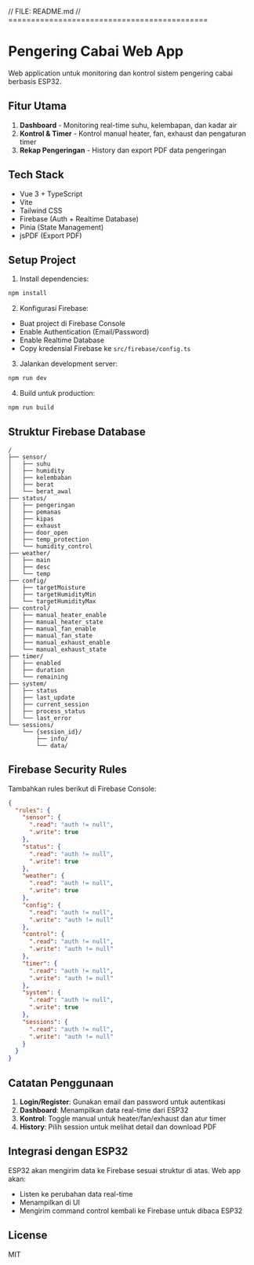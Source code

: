 // FILE: README.md
// ============================================

# Pengering Cabai Web App

Web application untuk monitoring dan kontrol sistem pengering cabai berbasis ESP32.

## Fitur Utama

1. **Dashboard** - Monitoring real-time suhu, kelembapan, dan kadar air
2. **Kontrol & Timer** - Kontrol manual heater, fan, exhaust dan pengaturan timer
3. **Rekap Pengeringan** - History dan export PDF data pengeringan

## Tech Stack

- Vue 3 + TypeScript
- Vite
- Tailwind CSS
- Firebase (Auth + Realtime Database)
- Pinia (State Management)
- jsPDF (Export PDF)

## Setup Project

1. Install dependencies:

```bash
npm install
```

2. Konfigurasi Firebase:

- Buat project di Firebase Console
- Enable Authentication (Email/Password)
- Enable Realtime Database
- Copy kredensial Firebase ke `src/firebase/config.ts`

3. Jalankan development server:

```bash
npm run dev
```

4. Build untuk production:

```bash
npm run build
```

## Struktur Firebase Database

```
/
├── sensor/
│   ├── suhu
│   ├── humidity
│   ├── kelembaban
│   ├── berat
│   └── berat_awal
├── status/
│   ├── pengeringan
│   ├── pemanas
│   ├── kipas
│   ├── exhaust
│   ├── door_open
│   ├── temp_protection
│   └── humidity_control
├── weather/
│   ├── main
│   ├── desc
│   └── temp
├── config/
│   ├── targetMoisture
│   ├── targetHumidityMin
│   └── targetHumidityMax
├── control/
│   ├── manual_heater_enable
│   ├── manual_heater_state
│   ├── manual_fan_enable
│   ├── manual_fan_state
│   ├── manual_exhaust_enable
│   └── manual_exhaust_state
├── timer/
│   ├── enabled
│   ├── duration
│   └── remaining
├── system/
│   ├── status
│   ├── last_update
│   ├── current_session
│   ├── process_status
│   └── last_error
└── sessions/
    └── {session_id}/
        ├── info/
        └── data/
```

## Firebase Security Rules

Tambahkan rules berikut di Firebase Console:

```json
{
  "rules": {
    "sensor": {
      ".read": "auth != null",
      ".write": true
    },
    "status": {
      ".read": "auth != null",
      ".write": true
    },
    "weather": {
      ".read": "auth != null",
      ".write": true
    },
    "config": {
      ".read": "auth != null",
      ".write": "auth != null"
    },
    "control": {
      ".read": "auth != null",
      ".write": "auth != null"
    },
    "timer": {
      ".read": "auth != null",
      ".write": "auth != null"
    },
    "system": {
      ".read": "auth != null",
      ".write": true
    },
    "sessions": {
      ".read": "auth != null",
      ".write": "auth != null"
    }
  }
}
```

## Catatan Penggunaan

1. **Login/Register**: Gunakan email dan password untuk autentikasi
2. **Dashboard**: Menampilkan data real-time dari ESP32
3. **Kontrol**: Toggle manual untuk heater/fan/exhaust dan atur timer
4. **History**: Pilih session untuk melihat detail dan download PDF

## Integrasi dengan ESP32

ESP32 akan mengirim data ke Firebase sesuai struktur di atas. Web app akan:

- Listen ke perubahan data real-time
- Menampilkan di UI
- Mengirim command control kembali ke Firebase untuk dibaca ESP32

## License

MIT
</div>
</main>
</div>

  </div>
</template>

<script setup lang="ts">
import { computed, onMounted, ref } from 'vue'
import { useDryerStore } from '@/stores/dryer'
import Header from '@/components/Header.vue'
import Sidebar from '@/components/Sidebar.vue'
import SensorCard from '@/components/SensorCard.vue'
import StatusCard from '@/components/StatusCard.vue'
import ChartMonitoring from '@/components/ChartMonitoring.vue'

const dryerStore = useDryerStore()
const chartData = ref<any[]>([])

const networkStatus = computed(() => {
  return dryerStore.systemStatus.status === 'ready' ? 'Stabil' : 'Tidak Stabil'
})

const wifiSSID = ref('Sam akhirnya sidang')

const sensorDHT22 = computed(() => {
  return dryerStore.sensorData.suhu > 0 ? 'OK' : 'ERROR'
})

const sensorHX711 = computed(() => {
  return dryerStore.sensorData.berat >= 0 ? 'OK' : 'ERROR'
})

const errorStatus = computed(() => {
  return dryerStore.systemStatus.last_error || 'None'
})

onMounted(async () => {
  if (dryerStore.systemStatus.current_session) {
    await dryerStore.fetchSessionData(dryerStore.systemStatus.current_session)
    
    const dataPoints = Object.values(dryerStore.currentSessionData)
    chartData.value = dataPoints.slice(0, 7).map(point => ({
      time: point.timestamp.split(' ')[1],
      moisture: point.moisture,
      humidity: point.humidity,
      temp: point.temperature
    }))
  }
})
</script>
